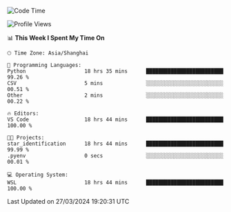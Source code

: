 <!--START_SECTION:waka-->
![Code Time](http://img.shields.io/badge/Code%20Time-1%2C576%20hrs%2040%20mins-blue)

![Profile Views](http://img.shields.io/badge/Profile%20Views-0-blue)

📊 **This Week I Spent My Time On** 

```text
🕑︎ Time Zone: Asia/Shanghai

💬 Programming Languages: 
Python                   18 hrs 35 mins      █████████████████████████   99.26 % 
CSV                      5 mins              ░░░░░░░░░░░░░░░░░░░░░░░░░   00.51 % 
Other                    2 mins              ░░░░░░░░░░░░░░░░░░░░░░░░░   00.22 % 

🔥 Editors: 
VS Code                  18 hrs 44 mins      █████████████████████████   100.00 % 

🐱‍💻 Projects: 
star_identification      18 hrs 44 mins      █████████████████████████   99.99 % 
.pyenv                   0 secs              ░░░░░░░░░░░░░░░░░░░░░░░░░   00.01 % 

💻 Operating System: 
WSL                      18 hrs 44 mins      █████████████████████████   100.00 % 
```


 Last Updated on 27/03/2024 19:20:31 UTC
<!--END_SECTION:waka-->